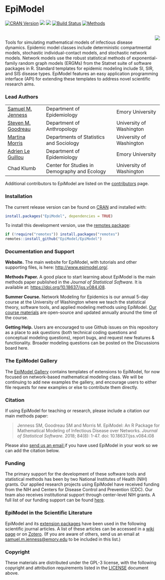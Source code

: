 # EpiModel

[![CRAN Version](http://img.shields.io/badge/Version-2.4.0-orange.svg?style=flat)](https://github.com/EpiModel/EpiModel/releases/tag/v2.4.0) [![](http://cranlogs.r-pkg.org/badges/EpiModel?color=blue)](https://CRAN.R-project.org/package=EpiModel) [![](http://cranlogs.r-pkg.org/badges/grand-total/EpiModel?color=blue)](https://CRAN.R-project.org/package=EpiModel) [![Build Status](https://github.com/EpiModel/EpiModel/workflows/R-CMD-check/badge.svg)](https://github.com/EpiModel/EpiModel/actions) [![Methods](https://img.shields.io/badge/docs-Methods-943ad8.svg)](https://doi.org/10.18637/jss.v084.i08)

<br> <img src="http://www.epimodel.org/movie.gif" align="right"/>

Tools for simulating mathematical models of infectious disease dynamics. Epidemic model classes include deterministic compartmental models, stochastic individual-contact models, and stochastic network models. Network models use the robust statistical methods of exponential-family random graph models (ERGMs) from the Statnet suite of software packages in R. Standard templates for epidemic modeling include SI, SIR, and SIS disease types. EpiModel features an easy application programming interface (API) for extending these templates to address novel scientific research aims.

### Lead Authors

|                                                               |                                         |                          |
|---------------------------------------------------------------|-----------------------------------------|--------------------------|
| [Samuel M. Jenness](http://samueljenness.org/)                | Department of Epidemiology              | Emory University         |
| [Steven M. Goodreau](http://faculty.washington.edu/goodreau/) | Department of Anthropology              | University of Washington |
| [Martina Morris](http://faculty.washington.edu/morrism/)      | Departments of Statistics and Sociology | University of Washington |
| [Adrien Le Guillou](http://samueljenness.org/team.html)       | Department of Epidemiology              | Emory University         |
| Chad Klumb                                                    | Center for Studies in Demography and Ecology | University of Washington |

Additional contributors to EpiModel are listed on the [contributors](https://github.com/EpiModel/EpiModel/graphs/contributors) page.

### Installation

The current release version can be found on <a href="https://CRAN.R-project.org/package=EpiModel" target="_blank">CRAN</a> and installed with:

``` r
install.packages("EpiModel", dependencies = TRUE)
```

To install this development version, use the <a href="https://github.com/r-lib/remotes" target="_blank">remotes package</a>:

``` r
if (!require("remotes")) install.packages("remotes")
remotes::install_github("EpiModel/EpiModel")
```

### Documentation and Support

**Website.** The main website for EpiModel, with tutorials and other supporting files, is here: <a href="http://www.epimodel.org/" target="_blank">http://www.epimodel.org/</a>.

**Methods Paper.** A good place to start learning about EpiModel is the main methods paper published in the *Journal of Statistical Software.* It is available at: <a href="https://doi.org/10.18637/jss.v084.i08" target="_blank">https://doi.org/10.18637/jss.v084.i08</a>.

**Summer Course.** Network Modeling for Epidemics is our annual 5-day course at the University of Washington where we teach the statistical theory, software tools, and applied modeling methods using EpiModel. <a href="https://statnet.org/nme/" target="_blank">Our course materials</a> are open-source and updated annually around the time of the course.

**Getting Help.** Users are encouraged to use Github issues on this repository as a place to ask questions (both technical coding questions and conceptual modeling questions), report bugs, and request new features & functionality. Broader modeling questions can be posted on the Discussions board here.

### The EpiModel Gallery

The <a href="https://github.com/EpiModel/EpiModel-Gallery" target="_blank">EpiModel Gallery</a>  contains templates of extensions to EpiModel, for now focused on network-based mathematical modeling class. We will be continuing to add new examples the gallery, and encourage users to either file requests for new examples or else to contribute them directly.

### Citation

If using EpiModel for teaching or research, please include a citation our main methods paper:

> Jenness SM, Goodreau SM and Morris M. EpiModel: An R Package for Mathematical Modeling of Infectious Disease over Networks. *Journal of Statistical Software.* 2018; 84(8): 1-47. doi: 10.18637/jss.v084.i08

Please also <a href="mailto:samuel.m.jenness@emory.edu?Subject=We Used EpiModel in Our Study!" target="_top">send us an email </a> if you have used EpiModel in your work so we can add the citation below.

### Funding

The primary support for the development of these software tools and statistical methods has been by two National Institutes of Health (NIH) grants. Our applied research projects using EpiModel have received funding from the NIH and Centers for Disease Control and Prevention (CDC). Our team also receives institutional support through center-level NIH grants. A full list of our funding support can be found [here](https://github.com/EpiModel/EpiModel/wiki/EpiModel-Funding).

### EpiModel in the Scientific Literature

EpiModel and its [extension packages](https://github.com/EpiModel/EpiModelHIV) have been used in the following scientific journal articles. A list of these articles can be accessed in a [wiki page](https://github.com/EpiModel/EpiModel/wiki/EpiModel-in-the-Scientific-Literature) or on [Zotero](https://www.zotero.org/groups/2486200/epimodel_literature/library). (If you are aware of others, send us an email at [samuel.m.jenness\@emory.edu](mailto:samuel.m.jenness@emory.edu) to be included in this list.)

### Copyright

These materials are distributed under the GPL-3 license, with the following copyright and attribution requirements listed in the [LICENSE](https://github.com/EpiModel/EpiModel/blob/main/LICENSE.md) document above.
